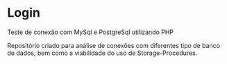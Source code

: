 # Login
 Teste de conexão com MySql e PostgreSql utilizando PHP

Repositório criado para análise de conexões com
diferentes tipo de banco de dados, bem como a
viabilidade do uso de Storage-Procedures.

